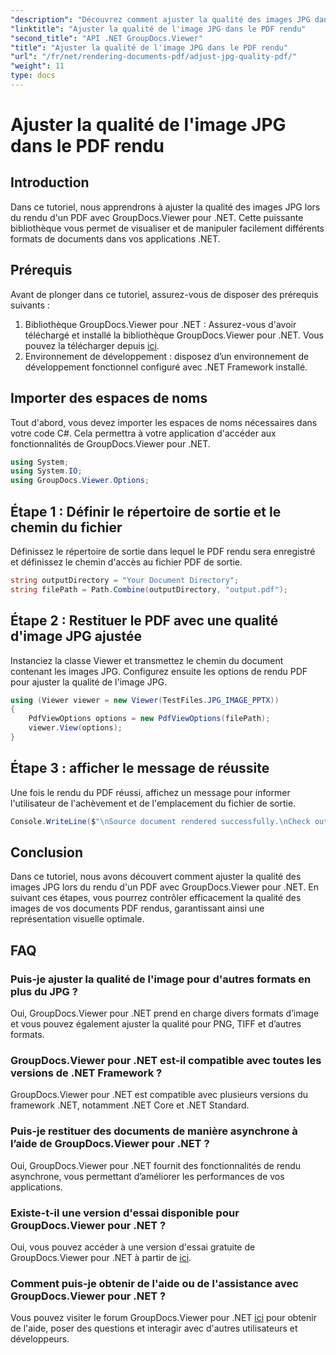 ```yaml
---
"description": "Découvrez comment ajuster la qualité des images JPG dans les documents PDF rendus avec GroupDocs.Viewer pour .NET. Améliorez votre expérience de visualisation."
"linktitle": "Ajuster la qualité de l'image JPG dans le PDF rendu"
"second_title": "API .NET GroupDocs.Viewer"
"title": "Ajuster la qualité de l'image JPG dans le PDF rendu"
"url": "/fr/net/rendering-documents-pdf/adjust-jpg-quality-pdf/"
"weight": 11
type: docs
---
```

# Ajuster la qualité de l'image JPG dans le PDF rendu

## Introduction
Dans ce tutoriel, nous apprendrons à ajuster la qualité des images JPG lors du rendu d'un PDF avec GroupDocs.Viewer pour .NET. Cette puissante bibliothèque vous permet de visualiser et de manipuler facilement différents formats de documents dans vos applications .NET.
## Prérequis
Avant de plonger dans ce tutoriel, assurez-vous de disposer des prérequis suivants :
1. Bibliothèque GroupDocs.Viewer pour .NET : Assurez-vous d'avoir téléchargé et installé la bibliothèque GroupDocs.Viewer pour .NET. Vous pouvez la télécharger depuis [ici](https://releases.groupdocs.com/viewer/net/).
2. Environnement de développement : disposez d’un environnement de développement fonctionnel configuré avec .NET Framework installé.

## Importer des espaces de noms
Tout d'abord, vous devez importer les espaces de noms nécessaires dans votre code C#. Cela permettra à votre application d'accéder aux fonctionnalités de GroupDocs.Viewer pour .NET.
```csharp
using System;
using System.IO;
using GroupDocs.Viewer.Options;
```
## Étape 1 : Définir le répertoire de sortie et le chemin du fichier
Définissez le répertoire de sortie dans lequel le PDF rendu sera enregistré et définissez le chemin d'accès au fichier PDF de sortie.
```csharp
string outputDirectory = "Your Document Directory";
string filePath = Path.Combine(outputDirectory, "output.pdf");
```
## Étape 2 : Restituer le PDF avec une qualité d'image JPG ajustée
Instanciez la classe Viewer et transmettez le chemin du document contenant les images JPG. Configurez ensuite les options de rendu PDF pour ajuster la qualité de l'image JPG.
```csharp
using (Viewer viewer = new Viewer(TestFiles.JPG_IMAGE_PPTX))
{               
    PdfViewOptions options = new PdfViewOptions(filePath);
    viewer.View(options);
}
```
## Étape 3 : afficher le message de réussite
Une fois le rendu du PDF réussi, affichez un message pour informer l'utilisateur de l'achèvement et de l'emplacement du fichier de sortie.
```csharp
Console.WriteLine($"\nSource document rendered successfully.\nCheck output in {outputDirectory}.");
```

## Conclusion
Dans ce tutoriel, nous avons découvert comment ajuster la qualité des images JPG lors du rendu d'un PDF avec GroupDocs.Viewer pour .NET. En suivant ces étapes, vous pourrez contrôler efficacement la qualité des images de vos documents PDF rendus, garantissant ainsi une représentation visuelle optimale.
## FAQ
### Puis-je ajuster la qualité de l'image pour d'autres formats en plus du JPG ?
Oui, GroupDocs.Viewer pour .NET prend en charge divers formats d’image et vous pouvez également ajuster la qualité pour PNG, TIFF et d’autres formats.
### GroupDocs.Viewer pour .NET est-il compatible avec toutes les versions de .NET Framework ?
GroupDocs.Viewer pour .NET est compatible avec plusieurs versions du framework .NET, notamment .NET Core et .NET Standard.
### Puis-je restituer des documents de manière asynchrone à l’aide de GroupDocs.Viewer pour .NET ?
Oui, GroupDocs.Viewer pour .NET fournit des fonctionnalités de rendu asynchrone, vous permettant d’améliorer les performances de vos applications.
### Existe-t-il une version d'essai disponible pour GroupDocs.Viewer pour .NET ?
Oui, vous pouvez accéder à une version d'essai gratuite de GroupDocs.Viewer pour .NET à partir de [ici](https://releases.groupdocs.com/).
### Comment puis-je obtenir de l'aide ou de l'assistance avec GroupDocs.Viewer pour .NET ?
Vous pouvez visiter le forum GroupDocs.Viewer pour .NET [ici](https://forum.groupdocs.com/c/viewer/9) pour obtenir de l'aide, poser des questions et interagir avec d'autres utilisateurs et développeurs.